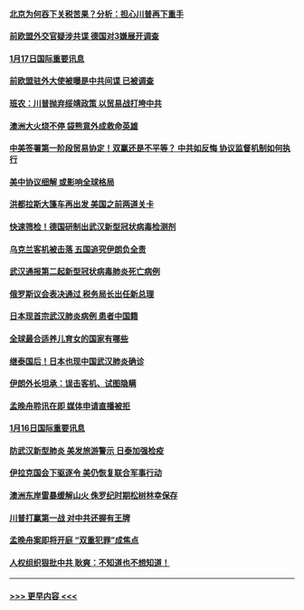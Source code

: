 #### [北京为何吞下关税苦果？分析：担心川普再下重手](../pages/prog202/a102754783.md?t=01172233) 
#### [前欧盟外交官疑涉共谍 德国对3嫌展开调查](../pages/prog202/a102754805.md?t=01172233) 
#### [1月17日国际重要讯息](../pages/prog202/a102754803.md?t=01172233) 
#### [前欧盟驻外大使被曝是中共间谍 已被调查](../pages/prog202/a102754719.md?t=01172233) 
#### [班农：川普抛弃绥靖政策 以贸易战打垮中共](../pages/prog202/a102754679.md?t=01172233) 
#### [澳洲大火烧不停 袋熊意外成救命英雄](../pages/prog202/a102754614.md?t=01172233) 
#### [中美签署第一阶段贸易协定！双赢还是不平等？ 中共如反悔 协议监督机制如何执行](../pages/prog202/a102754464.md?t=01172233) 
#### [美中协议细解 或影响全球格局](../pages/prog202/a102754450.md?t=01172233) 
#### [洪都拉斯大篷车再出发 美国之前两道关卡](../pages/prog202/a102754430.md?t=01172233) 
#### [快速筛检！德国研制出武汉新型冠状病毒检测剂](../pages/prog202/a102754330.md?t=01172233) 
#### [乌克兰客机被击落 五国追究伊朗负全责](../pages/prog202/a102754374.md?t=01172233) 
#### [武汉通报第二起新型冠状病毒肺炎死亡病例](../pages/prog202/a102754298.md?t=01172233) 
#### [俄罗斯议会表决通过 税务局长出任新总理](../pages/prog202/a102754288.md?t=01172233) 
#### [日本现首宗武汉肺炎病例 患者中国籍](../pages/prog202/a102754250.md?t=01172233) 
#### [全球最合适养儿育女的国家有哪些](../pages/prog202/a102754198.md?t=01172233) 
#### [继泰国后！日本也现中国武汉肺炎确诊](../pages/prog202/a102754064.md?t=01172233) 
#### [伊朗外长坦承：误击客机、试图隐瞒](../pages/prog202/a102754062.md?t=01172233) 
#### [孟晚舟聆讯在即 媒体申请直播被拒](../pages/prog202/a102754058.md?t=01172233) 
#### [1月16日国际重要讯息](../pages/prog202/a102754054.md?t=01172233) 
#### [防武汉新型肺炎 美发旅游警示 日泰加强检疫](../pages/prog202/a102753986.md?t=01172233) 
#### [伊拉克国会下驱逐令 美仍恢复联合军事行动](../pages/prog202/a102753975.md?t=01172233) 
#### [澳洲东岸雷暴缓解山火 侏罗纪时期松树林幸保存](../pages/prog202/a102753943.md?t=01172233) 
#### [川普打赢第一战 对中共还握有王牌](../pages/prog202/a102753874.md?t=01172233) 
#### [孟晚舟案即将开庭 “双重犯罪”成焦点](../pages/prog202/a102753891.md?t=01172233) 
#### [人权组织狠批中共 耿爽：不知道也不想知道！](../pages/prog202/a102753872.md?t=01172233) 

----
#### [ >>> 更早内容 <<< ](../indexes/prog202-earlier.md)
